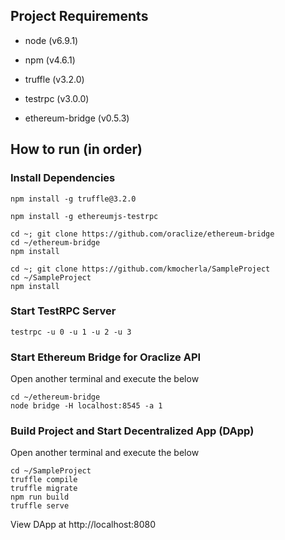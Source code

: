 ## Project Requirements

- node (v6.9.1)

- npm (v4.6.1)

- truffle (v3.2.0)

- testrpc (v3.0.0)

- ethereum-bridge (v0.5.3)

## How to run (in order)

### Install Dependencies
```
npm install -g truffle@3.2.0
```

```
npm install -g ethereumjs-testrpc
```

```
cd ~; git clone https://github.com/oraclize/ethereum-bridge
cd ~/ethereum-bridge
npm install
```

```
cd ~; git clone https://github.com/kmocherla/SampleProject
cd ~/SampleProject
npm install
```

### Start TestRPC Server
```
testrpc -u 0 -u 1 -u 2 -u 3
```

### Start Ethereum Bridge for Oraclize API
Open another terminal and execute the below
```
cd ~/ethereum-bridge
node bridge -H localhost:8545 -a 1
```

### Build Project and Start Decentralized App (DApp)
Open another terminal and execute the below
```
cd ~/SampleProject
truffle compile
truffle migrate
npm run build
truffle serve
```
View DApp at http://localhost:8080
